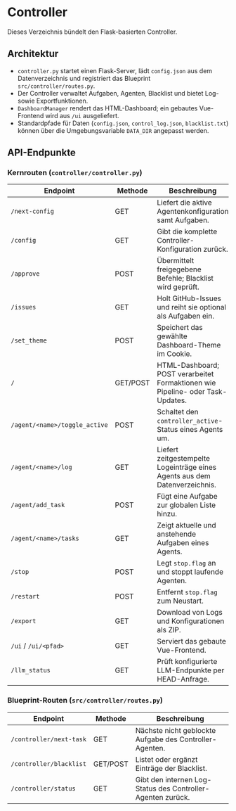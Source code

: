 # Controller

Dieses Verzeichnis bündelt den Flask-basierten Controller.

## Architektur

- `controller.py` startet einen Flask-Server, lädt `config.json` aus dem Datenverzeichnis und registriert das Blueprint `src/controller/routes.py`.
- Der Controller verwaltet Aufgaben, Agenten, Blacklist und bietet Log- sowie Exportfunktionen.
- `DashboardManager` rendert das HTML-Dashboard; ein gebautes Vue-Frontend wird aus `/ui` ausgeliefert.
- Standardpfade für Daten (`config.json`, `control_log.json`, `blacklist.txt`) können über die Umgebungsvariable `DATA_DIR` angepasst werden.

## API-Endpunkte

### Kernrouten (`controller/controller.py`)

| Endpoint | Methode | Beschreibung |
|----------|--------|--------------|
| `/next-config` | GET | Liefert die aktive Agentenkonfiguration samt Aufgaben. |
| `/config` | GET | Gibt die komplette Controller-Konfiguration zurück. |
| `/approve` | POST | Übermittelt freigegebene Befehle; Blacklist wird geprüft. |
| `/issues` | GET | Holt GitHub-Issues und reiht sie optional als Aufgaben ein. |
| `/set_theme` | POST | Speichert das gewählte Dashboard-Theme im Cookie. |
| `/` | GET/POST | HTML-Dashboard; POST verarbeitet Formaktionen wie Pipeline- oder Task-Updates. |
| `/agent/<name>/toggle_active` | POST | Schaltet den `controller_active`-Status eines Agents um. |
| `/agent/<name>/log` | GET | Liefert zeitgestempelte Logeinträge eines Agents aus dem Datenverzeichnis. |
| `/agent/add_task` | POST | Fügt eine Aufgabe zur globalen Liste hinzu. |
| `/agent/<name>/tasks` | GET | Zeigt aktuelle und anstehende Aufgaben eines Agents. |
| `/stop` | POST | Legt `stop.flag` an und stoppt laufende Agenten. |
| `/restart` | POST | Entfernt `stop.flag` zum Neustart. |
| `/export` | GET | Download von Logs und Konfigurationen als ZIP. |
| `/ui` / `/ui/<pfad>` | GET | Serviert das gebaute Vue-Frontend. |
| `/llm_status` | GET | Prüft konfigurierte LLM-Endpunkte per HEAD-Anfrage. |

### Blueprint-Routen (`src/controller/routes.py`)

| Endpoint | Methode | Beschreibung |
|----------|--------|--------------|
| `/controller/next-task` | GET | Nächste nicht geblockte Aufgabe des Controller-Agenten. |
| `/controller/blacklist` | GET/POST | Listet oder ergänzt Einträge der Blacklist. |
| `/controller/status` | GET | Gibt den internen Log-Status des Controller-Agenten zurück. |
